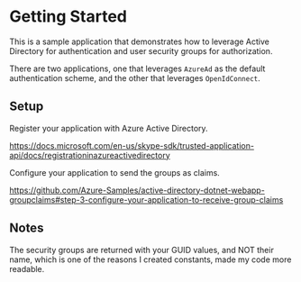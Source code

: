 # Getting Started

This is a sample application that demonstrates how to leverage Active Directory for authentication and user security groups for authorization.

There are two applications, one that leverages `AzureAd` as the default authentication scheme, and the other that leverages `OpenIdConnect`.

## Setup

Register your application with Azure Active Directory.

<https://docs.microsoft.com/en-us/skype-sdk/trusted-application-api/docs/registrationinazureactivedirectory>

Configure your application to send the groups as claims.

<https://github.com/Azure-Samples/active-directory-dotnet-webapp-groupclaims#step-3-configure-your-application-to-receive-group-claims>

## Notes

The security groups are returned with your GUID values, and NOT their name, which is one of the reasons I created constants, made my code more readable.

